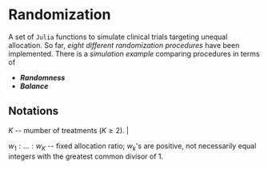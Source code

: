 # Randomization

A set of `Julia` functions to simulate clinical trials targeting unequal allocation. 
So far, _eight different randomization procedures_ have been implemented.
There is a _simulation example_ comparing procedures in terms of

- _**Randomness**_
- _**Balance**_


## Notations

$K$ -- mumber of treatments ($K \geq 2$).                                                                                  |

$w_1:\ldots:w_K$ -- fixed allocation ratio; $w_k$'s are positive, not necessarily equal integers with the greatest common divisor of 1.



